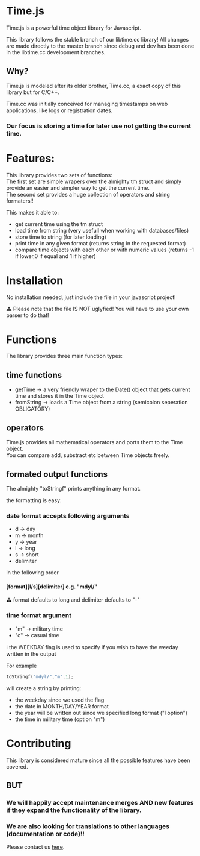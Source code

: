 # Time.js

Time.js is a powerful time object library for Javascript.

This library follows the stable branch of our libtime.cc library!
All changes are made directly to the master branch since debug and dev has been done in the libtime.cc development branches.  


## Why?
Time.js is modeled after its older brother, Time.cc, a exact copy of this library but for C/C++.

Time.cc was initially conceived for managing timestamps on web applications, like logs or registration dates.  

### Our focus is <b>storing</b> a time for later use <b>not getting</b> the current time.   
# Features:
This library provides two sets of functions:  
The first set are simple wrapers over the almighty tm struct and simply provide an easier and simpler way to get the current time.  
The second set provides a huge collection of operators and string formaters!!  

This makes it able to:
- get current time using the tm struct
- load time from string (very usefull when working with databases/files)
- store time to string (for later loading)
- print time in any given format (returns string in the requested format)
- compare time objects with each other or with numeric values (returns -1 if lower,0 if equal and 1 if higher)

# Installation

No installation needed, just include the file in your javascript project!

:warning: Please note that the file IS NOT uglyfied! You will have to use your own parser to do that!

# Functions

The library provides three main function types:

## time functions
- getTime -> a very friendly wraper to the Date() object that gets current time and stores it in the Time object
- fromString -> loads a Time object from a string (semicolon seperation OBLIGATORY)

## operators
Time.js provides all mathematical operators and ports them to the Time object.  
You can compare add, substract etc between Time objects freely.  

## formated output functions

The almighty "toStringf" prints anything in any format.  

the formatting is easy: 

### date format accepts following arguments
- d -> day
- m -> month
- y -> year
- l -> long
- s -> short
- delimiter

in the following order 

#### <b>[format][l/s][delimiter]</b> e.g. "mdyl/"  

:warning: format defaults to long and delimiter defaults to "-"
    
### time format argument
- "m" -> military time 
- "c" -> casual time

:information_source: the WEEKDAY flag is used to specify if you wish to have the weeday written in the output

For example 
```c
toStringf("mdyl/","m",1);
```
 will create a string by printing:
- the weekday since we used the flag
- the date in MONTH/DAY/YEAR format 
- the year will be written out since we specified long format ("l option")
- the time in military time (option "m")

# Contributing

This library is considered mature since all the possible features have been covered.  

## BUT

### We will happily accept maintenance merges <b>AND new features</b> if they expand the functionality of the library.  

### We are also looking for translations to other languages (documentation or code)!!  

Please contact us <a href="https://gitlab.com/dianshane">here</a>.
